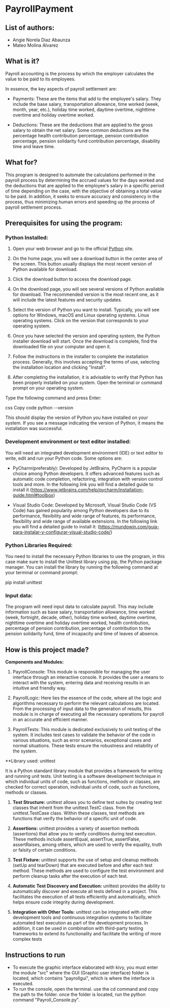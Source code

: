 # PayrollPayment

## List of authors:

- Angie Norela Diaz Abaunza
- Mateo Molina Alvarez

## What is it?

Payroll accounting is the process by which the employer calculates the value to be paid to its employees. 

In essence, the key aspects of payroll settlement are:

- Payments: These are the items that add to the employee's salary. They include the base salary, transportation allowance, time worked (week, month, year, etc.),  holiday time worked, daytime overtime, nighttime overtime and holiday overtime worked.

- Deductions: These are the deductions that are applied to the gross salary to obtain the net salary. Some common deductions are the percentage health contribution percentage, pension contribution percentage, pension solidarity fund contribution percentage, disability time and leave time.

## What for?

This program is designed to automate the calculations performed in the payroll process by determining the accrued values for the days worked and the deductions that are applied to the employee's salary in a specific period of time depending on the case, with the objective of obtaining a total value to be paid. In addition, it seeks to ensure accuracy and consistency in the process, thus minimizing human errors and speeding up the process of  payroll settlement process.

## Prerequisites for using the program: 

### Python Installed:

1. Open your web browser and go to the official [Python](https://www.python.org/) site.

2. On the home page, you will see a download button in the center area of the screen. This button usually displays the 
most recent version of Python available for download.

3. Click the download button to access the download page.

4. On the download page, you will see several versions of Python available for download. The recommended version is the most recent one, 
as it will include the latest features and security updates.

5. Select the version of Python you want to install. Typically, you will see options for Windows, macOS and Linux operating systems. 
Linux operating systems. Click on the version that corresponds to your operating system.

6. Once you have selected the version and operating system, the Python installer download will start.
Once the download is complete, find the downloaded file on your computer and open it.

7. Follow the instructions in the installer to complete the installation process. Generally, this involves 
accepting the terms of use, selecting the installation location and clicking "Install".

8. After completing the installation, it is advisable to verify that Python has been properly installed on your system.
Open the terminal or command prompt on your operating system.

Type the following command and press Enter:

css
Copy code
python --version

This should display the version of Python you have installed on your system. If you see a message indicating the version of Python, 
it means the installation was successful.

### Development environment or text editor installed: 

You will need an integrated development environment (IDE) or text editor to write, edit and run your Python code. Some options are: 

- PyCharm(preferably): Developed by JetBrains, PyCharm is a popular choice among Python developers. It offers advanced features 
such as automatic code completion, refactoring, integration with version control tools and more. In the following link you will find
a detailed guide to install it (https://www.jetbrains.com/help/pycharm/installation-guide.html#toolbox)

- Visual Studio Code: Developed by Microsoft, Visual Studio Code (VS Code) has gained popularity among Python developers due to its performance, flexibility and wide range of features, its performance, flexibility and wide range of available extensions. In the following link you will find a detailed guide to install it: (https://mundowin.com/guia-para-instalar-y-configurar-visual-studio-code/)

### Python Libraries Required: 

You need to install the necessary Python libraries to use the program, in this case make sure to install the Unittest library using pip, the Python package manager. You can install the library by running the following command at your terminal or command prompt:

pip install unittest

### Input data:

The program will need input data to calculate payroll. This may include information such as base salary, transportation allowance, time worked (week, fortnight, decade, other), holiday time worked, daytime overtime, nighttime overtime and holiday overtime worked, health contribution, percentage of pension contribution, percentage of contribution to the pension solidarity fund, time of incapacity and time of leaves of absence.

## How is this project made?

**Components and Modules:** 

1. PayrollConsole: This module is responsible for managing the user interface through an interactive console. It provides the user a means to interact with the system, entering data and receiving results in an intuitive and friendly way.

2. PayrollLogic: Here lies the essence of the code, where all the logic and algorithms necessary to perform the relevant calculations are located. From the processing of input data to the generation of results, this module is in charge of executing all the necessary operations for payroll in an accurate and efficient manner.

3. PayrollTests: This module is dedicated exclusively to unit testing of the system. It includes test cases to validate the behavior of the code in various situations, such as error scenarios, exceptional cases and normal situations. These tests ensure the robustness and reliability of the system.

**Library used: unittest

It is a Python standard library module that provides a framework for writing and running unit tests. 
Unit testing is a software development technique in which individual units of code, such as functions, methods or classes, are checked for correct operation, individual units of code, such as functions, methods or classes.

1. **Test Structure:** unittest allows you to define test suites by creating test classes that inherit from the unittest.TestC class. 
from the unittest.TestCase class. Within these classes, test methods are functions that verify the behavior of a specific unit of code.

2. **Assertions:** unittest provides a variety of assertion methods (assertions) that allow you to verify conditions during test execution. 
These methods include assertEqual, assertTrue, assertFalse, assertRaises, among others, which are used to verify the equality, truth or falsity of certain conditions.

3. **Test Fixture:** unittest supports the use of setup and cleanup methods (setUp and tearDown) that are executed before and after each test method. These methods are used to configure the test environment and perform cleanup tasks after the execution of each test.

4. **Automatic Test Discovery and Execution:** unittest provides the ability to automatically discover and execute all tests defined in a project. 
This facilitates the execution of all tests efficiently and automatically, which helps ensure code integrity during development.

5. **Integration with Other Tools:** unittest can be integrated with other development tools and continuous integration systems to facilitate automated test execution as part of the development process. In addition, it can be used in combination with third-party testing frameworks to extend its functionality and facilitate the writing of more complex tests


## Instructions to run 
- To execute the graphic interface elaborated with kivy, you must enter the module "src" where the GUI (Graphic user interface) folder is located, which contains "payrollgui", which is where the interface is executed.
- To run the console, open the terminal. use the cd command and copy the path to the folder. once the folder is located, run the python command "Payroll_Console.py".
